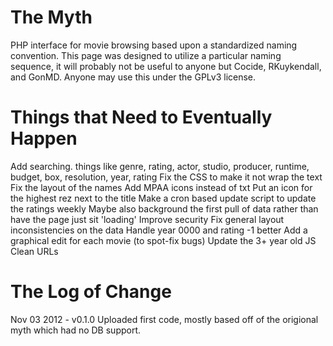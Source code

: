 The Myth
========

PHP interface for movie browsing based upon a standardized naming convention.
This page was designed to utilize a particular naming sequence, it will probably not be useful to anyone but Cocide, RKuykendall, and GonMD.
Anyone may use this under the GPLv3 license.



Things that Need to Eventually Happen
=====================================
Add searching.
  things like genre, rating, actor, studio, producer, runtime, budget, box, resolution, year, rating
Fix the CSS to make it not wrap the text
Fix the layout of the names
Add MPAA icons instead of txt
Put an icon for the highest rez next to the title
Make a cron based update script to update the ratings weekly
  Maybe also background the first pull of data rather than have the page just sit 'loading'
Improve security
Fix general layout inconsistencies on the data
Handle year 0000 and rating -1 better
Add a graphical edit for each movie (to spot-fix bugs)
Update the 3+ year old JS
Clean URLs


The Log of Change
=================

Nov 03 2012 - v0.1.0
  Uploaded first code, mostly based off of the origional myth which had no DB support.